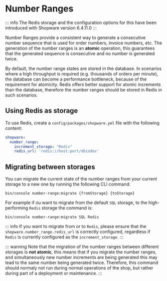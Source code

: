 # Number Ranges

::: info
The Redis storage and the configuration options for this have been introduced with Shopware version 6.4.11.0
:::

Number Ranges provide a consistent way to generate a consecutive number sequence that is used for order numbers, invoice numbers, etc.
The generation of the number ranges is an **atomic** operation, this guarantees that the generated sequence is consecutive and no number is generated twice.

By default, the number range states are stored in the database.
In scenarios where a high throughput is required (e.g. thousands of orders per minute), the database can become a performance bottleneck, because of the requirement for atomicity.
Redis offers better support for atomic increments than the database, therefore the number ranges should be stored in Redis in such scenarios.

## Using Redis as storage

To use Redis, create a `config/packages/shopware.yml` file with the following content:

```yaml
shopware:
  number_range:
    increment_storage: "Redis"
    redis_url: 'redis://host:port/dbindex'
```

## Migrating between storages

You can migrate the current state of the number ranges from your current storage to a new one by running the following CLI command:

```shell
bin/console number-range:migrate {fromStorage} {toStorage}
```

For example if ou want to migrate from the default `SQL` storage, to the high-performing `Redis` storage the command is:

```shell
bin/console number-range:migrate SQL Redis
```

::: info
If you want to migrate from or to `Redis`, please ensure that the `shopware.number_range.redis_url` is correctly configured, regardless if `Redis` is currently configured as the `increment_storage`.
:::

::: warning
Note that the migration of the number ranges between different storages is **not atomic**, this means that if you migrate the number ranges, and simultaneously new number increments are being generated this may lead to the same number being generated twice.
Therefore, this command should normaly not run during normal operations of the shop, but rather during part of a deployment or maintenance.
:::
